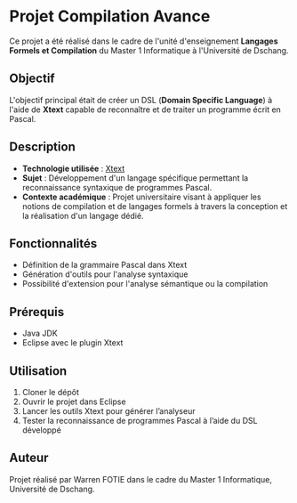 # Projet Compilation Avance

Ce projet a été réalisé dans le cadre de l'unité d'enseignement **Langages Formels et Compilation** du Master 1 Informatique à l'Université de Dschang.

## Objectif

L'objectif principal était de créer un DSL (**Domain Specific Language**) à l'aide de **Xtext** capable de reconnaître et de traiter un programme écrit en Pascal.

## Description

- **Technologie utilisée** : [Xtext](https://www.eclipse.org/Xtext/)
- **Sujet** : Développement d'un langage spécifique permettant la reconnaissance syntaxique de programmes Pascal.
- **Contexte académique** : Projet universitaire visant à appliquer les notions de compilation et de langages formels à travers la conception et la réalisation d'un langage dédié.

## Fonctionnalités

- Définition de la grammaire Pascal dans Xtext
- Génération d'outils pour l'analyse syntaxique
- Possibilité d'extension pour l'analyse sémantique ou la compilation

## Prérequis

- Java JDK
- Eclipse avec le plugin Xtext

## Utilisation

1. Cloner le dépôt
2. Ouvrir le projet dans Eclipse
3. Lancer les outils Xtext pour générer l’analyseur
4. Tester la reconnaissance de programmes Pascal à l’aide du DSL développé

## Auteur

Projet réalisé par Warren FOTIE dans le cadre du Master 1 Informatique, Université de Dschang.
